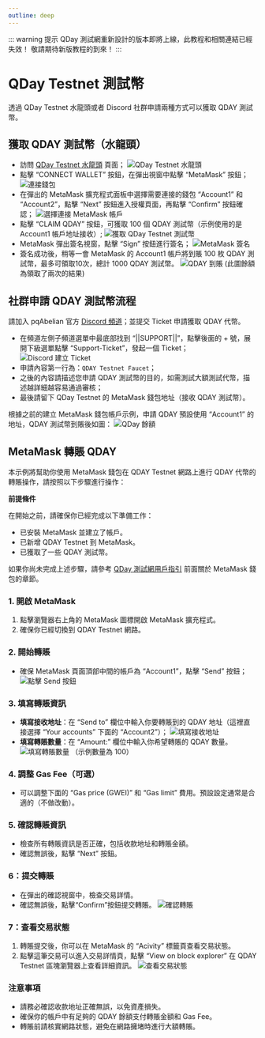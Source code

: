 ```yaml
---
outline: deep
---
```


::: warning 提示
QDay 測試網重新設計的版本即將上線，此教程和相關連結已經失效！
敬請期待新版教程的到來！
:::

# QDay Testnet 測試幣

透過 QDay Testnet 水龍頭或者 Discord 社群申請兩種方式可以獲取 QDAY 測試幣。

## 獲取 QDAY 測試幣（水龍頭）

- 訪問 [QDay Testnet 水龍頭](https://testnet-faucet.qday.info/) 頁面；
  ![QDay Testnet 水龍頭](/qday-testnet/qday-faucet/qday-faucet-page.png)<br>
- 點擊 “CONNECT WALLET” 按鈕，在彈出視窗中點擊 “MetaMask” 按鈕；
  ![連接錢包](/qday-testnet/qday-faucet/connect-wallet.png)<br>
- 在彈出的 MetaMask 擴充程式面板中選擇需要連接的錢包 “Account1” 和 “Account2”，點擊 “Next” 按鈕進入授權頁面，再點擊 “Confirm” 按鈕確認；
  ![選擇連接 MetaMask 帳戶](/qday-testnet/qday-faucet/connect-metamask-accounts.png)<br>
- 點擊 “CLAIM QDAY” 按鈕，可獲取 100 個 QDAY 測試幣（示例使用的是 Account1 帳戶地址接收）;
  ![獲取 QDay Testnet 測試幣](/qday-testnet/qday-faucet/claim-qday.png)<br>
- MetaMask 彈出簽名視窗，點擊 “Sign” 按鈕進行簽名；
  ![MetaMask 簽名](/qday-testnet/qday-faucet/metamask-sign.png)<br>
- 簽名成功後，稍等一會 MetaMask 的 Account1 帳戶將到賬 100 枚 QDAY 測試幣，最多可領取10次，總計 1000 QDAY 測試幣。
  ![QDAY 到賬](/qday-testnet/qday-faucet/metamask-qday-balance.png)
  (此圖餘額為領取了兩次的結果)

## 社群申請 QDAY 測試幣流程

請加入 pqAbelian 官方 [Discord 頻道](https://discord.gg/Rrb33mC3Kc)；並提交 Ticket 申請獲取 QDAY 代幣。

- 在頻道左側子頻道選單中最底部找到 “||SUPPORT||”，點擊後面的 + 號，展開下級選單點擊 “Support-Ticket”，發起一個 Ticket；
  ![Discord 建立 Ticket](/qday-testnet/qday-faucet/discord-create-ticket.png)<br>
- 申請內容第一行為：`QDAY Testnet Faucet`；
- 之後的內容請描述您申請 QDAY 測試幣的目的，如需測試大額測試代幣，描述越詳細越容易通過審核；
- 最後請留下 QDay Testnet 的 MetaMask 錢包地址（接收 QDAY 測試幣）。

根據之前的建立 MetaMask 錢包帳戶示例，申請 QDAY 預設使用 “Account1” 的地址，QDAY 測試幣到賬後如圖：
![QDay 餘額](/qday-testnet/qday-faucet/qday-balance.png)

## MetaMask 轉賬 QDAY

本示例將幫助你使用 MetaMask 錢包在 QDAY Testnet 網路上進行 QDAY 代幣的轉賬操作，請按照以下步驟進行操作：

**前提條件**

在開始之前，請確保你已經完成以下準備工作：

- 已安裝 MetaMask 並建立了帳戶。
- 已新增 QDAY Testnet 到 MetaMask。
- 已獲取了一些 QDAY 測試幣。

如果你尚未完成上述步驟，請參考 [QDay 測試網用戶指引](/zh/guide/qday-testnet/metamask) 前面關於 MetaMask 錢包的章節。

### 1. 開啟 MetaMask

1. 點擊瀏覽器右上角的 MetaMask 圖標開啟 MetaMask 擴充程式。
2. 確保你已經切換到 QDAY Testnet 網路。

### 2. 開始轉賬

- 確保 MetaMask 頁面頂部中間的帳戶為 “Account1”，點擊 “Send” 按鈕；
   ![點擊 Send 按鈕](/qday-testnet/qday-faucet/transaction-send-qday.png)

### 3. 填寫轉賬資訊

- **填寫接收地址**：在 “Send to” 欄位中輸入你要轉賬到的 QDAY 地址（這裡直接選擇 “Your accounts” 下面的 “Account2”）；
  ![填寫接收地址](/qday-testnet/qday-faucet/transaction-send-to.png)<br>
- **填寫轉賬數量**：在 “Amount:” 欄位中輸入你希望轉賬的 QDAY 數量。
  ![填寫轉賬數量](/qday-testnet/qday-faucet/transaction-send-amount.png)
  （示例數量為 100）

### 4. 調整 Gas Fee（可選）

- 可以調整下面的 “Gas price (GWEI)” 和 “Gas limit” 費用。預設設定通常是合適的（不做改動）。

### 5. 確認轉賬資訊

- 檢查所有轉賬資訊是否正確，包括收款地址和轉賬金額。
- 確認無誤後，點擊 “Next” 按鈕。

### 6：提交轉賬

- 在彈出的確認視窗中，檢查交易詳情。
- 確認無誤後，點擊“Confirm”按鈕提交轉賬。
  ![確認轉賬](/qday-testnet/qday-faucet/transaction-confirm.png)

### 7：查看交易狀態

1. 轉賬提交後，你可以在 MetaMask 的 “Acivity” 標籤頁查看交易狀態。
2. 點擊這筆交易可以進入交易詳情頁，點擊 “View on block explorer” 在 QDAY Testnet 區塊瀏覽器上查看詳細資訊。
![查看交易狀態](/qday-testnet/qday-faucet/transaction-status.png)

### 注意事項

- 請務必確認收款地址正確無誤，以免資產損失。
- 確保你的帳戶中有足夠的 QDAY 餘額支付轉賬金額和 Gas Fee。
- 轉賬前請核實網路狀態，避免在網路擁堵時進行大額轉賬。
